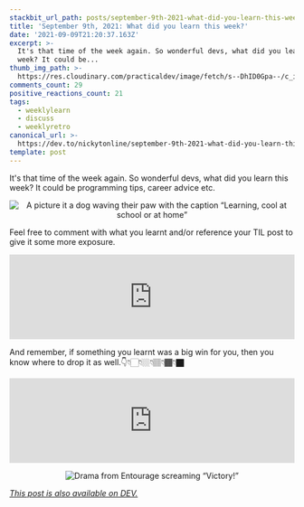 ```yaml
---
stackbit_url_path: posts/september-9th-2021-what-did-you-learn-this-week-184i
title: 'September 9th, 2021: What did you learn this week?'
date: '2021-09-09T21:20:37.163Z'
excerpt: >-
  It's that time of the week again. So wonderful devs, what did you learn this
  week? It could be...
thumb_img_path: >-
  https://res.cloudinary.com/practicaldev/image/fetch/s--DhID0Gpa--/c_imagga_scale,f_auto,fl_progressive,h_420,q_auto,w_1000/https://dev-to-uploads.s3.amazonaws.com/uploads/articles/yp7rohshzpdy13jwtx5l.jpeg
comments_count: 29
positive_reactions_count: 21
tags:
  - weeklylearn
  - discuss
  - weeklyretro
canonical_url: >-
  https://dev.to/nickytonline/september-9th-2021-what-did-you-learn-this-week-184i
template: post
---
```

It's that time of the week again. So wonderful devs, what did you learn this week? It could be programming tips, career advice etc.

<center>

![A picture it a dog waving their paw with the caption “Learning, cool at school or at home”](https://media.giphy.com/media/1xpm1nTQiRL96Di3Q6/giphy.gif)
</center>

Feel free to comment with what you learnt and/or reference your TIL post to give it some more exposure.


<iframe class="liquidTag" src="https://dev.to/embed/tag?args=todayilearned" style="border: 0; width: 100%;"></iframe>


And remember, if something you learnt was a big win for you, then you know where to drop it as well.👇👇🏻👇🏼👇🏽👇🏾👇🏿


<iframe class="liquidTag" src="https://dev.to/embed/link?args=https%3A%2F%2Fdev.to%2Fdevteam%2Fwhat-was-your-win-this-week-1mc2" style="border: 0; width: 100%;"></iframe>


<center>

![Drama from Entourage screaming “Victory!”](https://media.giphy.com/media/lnlAifQdenMxW/giphy.gif)
</center>

*[This post is also available on DEV.](https://dev.to/nickytonline/september-9th-2021-what-did-you-learn-this-week-184i)*


<script>
const parent = document.getElementsByTagName('head')[0];
const script = document.createElement('script');
script.type = 'text/javascript';
script.src = 'https://cdnjs.cloudflare.com/ajax/libs/iframe-resizer/4.1.1/iframeResizer.min.js';
script.charset = 'utf-8';
script.onload = function() {
    window.iFrameResize({}, '.liquidTag');
};
parent.appendChild(script);
</script>    
